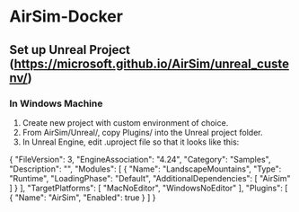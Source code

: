 # AirSim-Docker


## Set up Unreal Project (https://microsoft.github.io/AirSim/unreal_custenv/)
### In Windows Machine
1. Create new project with custom environment of choice.
1. From AirSim/Unreal/, copy Plugins/ into the Unreal project folder.
1. In Unreal Engine, edit .uproject file so that it looks like this:

{
    "FileVersion": 3,
    "EngineAssociation": "4.24",
    "Category": "Samples",
    "Description": "",
    "Modules": [
        {
            "Name": "LandscapeMountains",
            "Type": "Runtime",
            "LoadingPhase": "Default",
            "AdditionalDependencies": [
                "AirSim"
            ]
        }
    ],
    "TargetPlatforms": [
        "MacNoEditor",
        "WindowsNoEditor"
    ],
    "Plugins": [
        {
            "Name": "AirSim",
            "Enabled": true
        }
    ]
}
